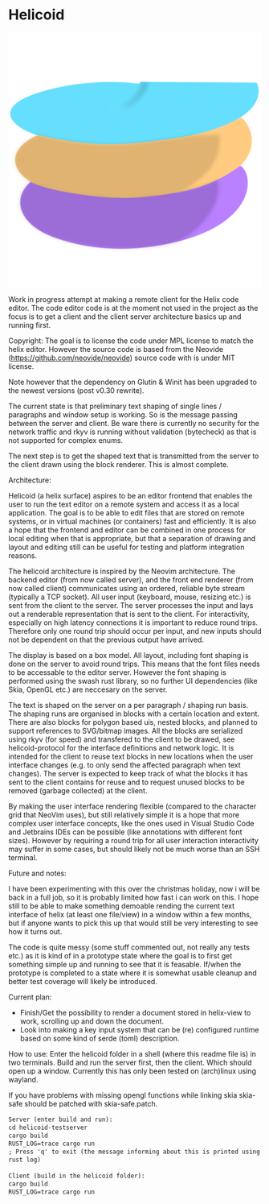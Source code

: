 # Helicoid
![Screenshot](./assets/helicoid_logo.svg)

Work in progress attempt at making a remote client for the Helix code editor. 
The code editor code is at the moment not used in the project as the focus is to get a client and the client 
server architecture basics up and running first.

Copyright: The goal is to license the code under MPL license to match the helix editor.
However the source code is based from the Neovide (https://github.com/neovide/neovide)
source code with is under MIT license.

Note however that the dependency on Glutin & Winit has been upgraded to the newest versions (post v0.30 rewrite).

The current state is that preliminary text shaping of single lines / paragraphs and window setup is working. 
So is the message passing between the server and client. Be ware there is currently no security 
for the network traffic and rkyv is running without validation (bytecheck) as that is not supported for complex enums.

The next step is to get the shaped text that is transmitted from the server to the client drawn using the block renderer.
This is almost complete.



Architecture:

Helicoid (a helix surface) aspires to be an editor frontend that enables the user to run the text editor on a remote system and 
access it as a local application. The goal is to be able to edit files that are stored on remote systems, or in 
virtual machines (or containers) fast and efficiently. It is also a hope that the frontend and editor can be combined
in one process for local editing when that is appropriate, but that a separation of drawing and layout and editing
still can be useful for testing and platform integration reasons.

The helicoid architecture is inspired by the Neovim architecture. The backend editor (from now called server), 
and the front end renderer (from now called client) communicates using an ordered, reliable byte stream (typically a TCP 
socket). All user input (keyboard, mouse, resizing etc.) is sent from the client to the server. The server
processes the input and lays out a renderable representation that is sent to the client. For interactivity, 
especially on high latency connections it is important to reduce round trips. Therefore only one round trip
should occur per input, and new inputs should not be dependent on that the previous output have arrived.

The display is based on a box model. All layout, including font shaping is done on the server to avoid round trips. 
This means that the font files needs to be accessable to the editor server. However the font shaping is performed
using the swash rust library, so no further UI dependencies (like Skia, OpenGL etc.) are neccesary on the server.

The text is shaped on the server on a per paragraph / shaping run basis. The shaping runs are organised in blocks
with a certain location and extent. There are also blocks for polygon based uis, nested blocks, and planned to 
support references to SVG/bitmap images. All the blocks are serialized using rkyv (for speed) and transfered
to the client to be drawed, see helicoid-protocol for the interface definitions and network logic.
It is intended for the client to reuse text blocks in new locations when the user
interface changes (e.g. to only send the affected paragraph when text changes). The server is expected to keep
track of what the blocks it has sent to the client contains for reuse and to request unused blocks to be removed
(garbage collected) at the client.

By making the user interface rendering flexible (compared to the character grid that NeoVim uses),
but still relatively simple it is a hope that more complex user interface concepts, like the ones used in 
Visual Studio Code and Jetbrains IDEs can be possible (like annotations with different font sizes). However
by requiring a round trip for all user interaction interactivity may suffer in some cases, but should 
likely not be much worse than an SSH terminal.


Future and notes:

I have been experimenting with this over the christmas holiday, now i will be back in a full job, so it is probably
limited how fast i can work on this. I hope still to be able to make something demoable rending the current text
interface of helix (at least one file/view) in a window within a few months, but if anyone wants to pick this up
that would still be very interesting to see how it turns out.

The code is quite messy (some stuff commented out, not really any tests etc.) as it is kind of in a prototype state
where the goal is to first get something simple up and running to see that it is feasable. If/when the prototype
is completed to a state where it is somewhat usable cleanup and better test coverage will likely be introduced.


Current plan:
- Finish/Get the possibility to render a document stored in helix-view to work, scrolling up and down the document.
- Look into making a key input system that can be (re) configured runtime based on some kind of serde (toml)
description.

How to use:
Enter the helicoid folder in a shell (where this readme file is) in two terminals. Build and run the server first, 
then the client. Which should open up a window. Currently this has only been tested on (arch)linux using wayland.

If you have problems with missing opengl functions while linking skia skia-safe should be patched with skia-safe.patch.

```
Server (enter build and run):
cd helicoid-testserver
cargo build
RUST_LOG=trace cargo run
; Press 'q' to exit (the message informing about this is printed using rust log)

Client (build in the helicoid folder):
cargo build
RUST_LOG=trace cargo run 
```
